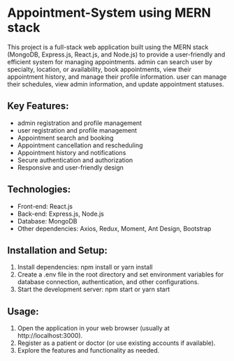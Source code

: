 # Appointment-System using MERN stack

This project is a full-stack web application built using the MERN stack (MongoDB, Express.js, React.js, and Node.js) to provide a user-friendly and efficient system for managing appointments. admin can search user by specialty, location, or availability, book appointments, view their appointment history, and manage their profile information. user can manage their schedules, view admin information, and update appointment statuses.

## Key Features:

- admin registration and profile management
- user registration and profile management
- Appointment search and booking
- Appointment cancellation and rescheduling
- Appointment history and notifications
- Secure authentication and authorization
- Responsive and user-friendly design

## Technologies:

- Front-end: React.js
- Back-end: Express.js, Node.js
- Database: MongoDB
- Other dependencies: Axios, Redux, Moment, Ant Design, Bootstrap

## Installation and Setup:

1. Install dependencies: npm install or yarn install
2. Create a .env file in the root directory and set environment variables for database connection, authentication, and other configurations.
3. Start the development server: npm start or yarn start

## Usage:

1. Open the application in your web browser (usually at http://localhost:3000).
2. Register as a patient or doctor (or use existing accounts if available).
3. Explore the features and functionality as needed.
